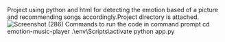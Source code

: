 Project using python and html for detecting the emotion based of a picture and recommending songs accordingly.Project directory is attached. ![Screenshot (286)](https://github.com/user-attachments/assets/1c3bdf2d-a90f-460d-86b0-79092f4f616e)
Commands to run the code in command prompt 
cd emotion-music-player
.\env\Scripts\activate
python app.py
